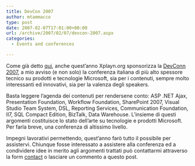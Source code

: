 ```yaml
---
title: DevCon 2007
author: mtammacco
type: post
date: 2007-02-07T17:01:00+00:00
url: /archive/2007/02/07/devcon-2007.aspx
categories:
  - Events and conferences

---
```

Come già detto [qui][1], anche quest&#8217;anno Xplayn.org sponsorizza la [DevConn 2007][2], a mio avviso (e non solo) la conferenza italiana di più alto spessore tecnico su prodotti e tecnologie Microsoft, sia per i contenuti, sempre molto interessanti ed innovativi, sia per la valenza degli speakers.

Basta leggere l&#8217;agenda dei contenuti per rendersene conto: ASP .NET Ajax, Presentation Foundation, Workflow Foundation, SharePoint 2007, Visual Studio Team System, DSL, Reporting Services, Communication Foundation, II7, SQL Compact Edition, BizTalk, Data Warehouse. L&#8217;insieme di questi argomenti costituisce lo stato dell&#8217;arte su tecnologie e prodotti Microsoft. Per farla breve, una conferenza di altissimo livello.

Impegni lavorativi permettendo, quest&#8217;anno farò tutto il possibile per assistervi. Chiunque fosse interessato a assistere alla conferenza ed a condividere idee in merito agli argomenti trattati può contattarmi attraverso la form [contact][3] o lasciare un commento a questo post.

 [1]: http://www.xplayn.org/articles/873.aspx
 [2]: http://devcon2007.devleap.com/
 [3]: /contact-me